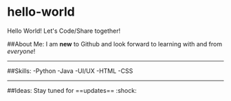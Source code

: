 # hello-world
Hello World! Let's Code/Share together!

##About Me:
I am **new** to Github and look forward to learning with and from *everyone*!

---

##Skills:
-Python
-Java
-UI/UX
-HTML
-CSS

---

##Ideas:
Stay tuned for ==updates== :shock:
